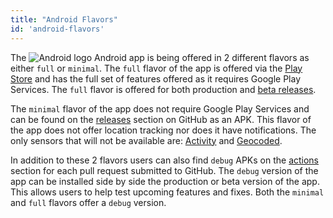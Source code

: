 ```yaml
---
title: "Android Flavors"
id: 'android-flavors'
---
```


The <img class='OSlogo' src='/assets/android.svg' alt='Android logo' /> Android app is being offered in 2 different flavors as either `full` or `minimal`. The `full` flavor of the app is offered via the [Play Store](https://play.google.com/store/apps/details?id=io.homeassistant.companion.android) and has the full set of features offered as it requires Google Play Services. The `full` flavor is offered for both production and [beta releases](https://play.google.com/apps/testing/io.homeassistant.companion.android).

The `minimal` flavor of the app does not require Google Play Services and can be found on the [releases](https://github.com/home-assistant/android/releases) section on GitHub as an APK. This flavor of the app does not offer location tracking nor does it have notifications. The only sensors that will not be available are: [Activity](/core/sensors.md#activity-sensor) and [Geocoded](/core/sensors.md#geocoded-location-sensor).

In addition to these 2 flavors users can also find `debug` APKs on the [actions](https://github.com/home-assistant/android/actions) section for each pull request submitted to GitHub. The `debug` version of the app can be installed side by side the production or beta version of the app. This allows users to help test upcoming features and fixes. Both the `minimal` and `full` flavors offer a `debug` version.

